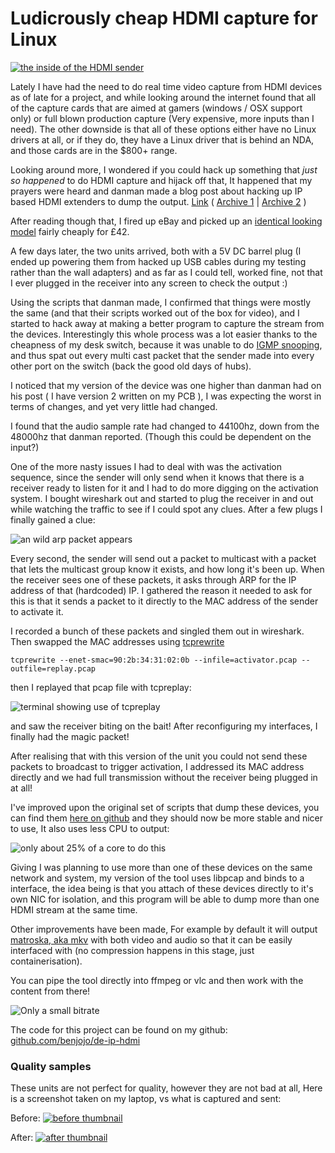 Ludicrously cheap HDMI capture for Linux
===

[![the inside of the HDMI sender](https://blog.benjojo.co.uk/asset/GLj5iyIgvy)](https://blog.benjojo.co.uk/asset/HV1vqrFBOb)

Lately I have had the need to do real time video capture from HDMI devices as of late for a project, and while looking around the internet found that all of the capture cards that are aimed at gamers (windows / OSX support only) or full blown production capture (Very expensive, more inputs than I need). The other downside is that all of these options either have no Linux drivers at all, or if they do, they have a Linux driver that is behind an NDA, and those cards are in the $800+ range.

Looking around more, I wondered if you could hack up something that _just so happened_ to do HDMI capture and hijack off that, It happened that my prayers were heard and danman made a blog post about hacking up IP based HDMI extenders to dump the output. [Link](https://blog.danman.eu/reverse-engineering-lenkeng-hdmi-over-ip-extender/) ( [Archive 1](http://archive.is/ThNO1) | [Archive 2](https://web.archive.org/web/20160626203245/https://blog.danman.eu/reverse-engineering-lenkeng-hdmi-over-ip-extender/) )

After reading though that, I fired up eBay and picked up an [identical looking model](http://archive.is/DUQfS) fairly cheaply for £42.

A few days later, the two units arrived, both with a 5V DC barrel plug (I ended up powering them from hacked up USB cables during my testing rather than the wall adapters) and as far as I could tell, worked fine, not that I ever plugged in the receiver into any screen to check the output :)

Using the scripts that danman made, I confirmed that things were mostly the same (and that their scripts worked out of the box for video), and I started to hack away at making a better program to capture the stream from the devices. Interestingly this whole process was a lot easier thanks to the cheapness of my desk switch, because it was unable to do [IGMP snooping](https://en.wikipedia.org/wiki/IGMP_snooping), and thus spat out every multi cast packet that the sender made into every other port on the switch (back the good old days of hubs).

I noticed that my version of the device was one higher than danman had on his post ( I have version 2 written on my PCB ), I was expecting the worst in terms of changes, and yet very little had changed. 

I found that the audio sample rate had changed to 44100hz, down from the 48000hz that danman reported. (Though this could be dependent on the input?)

One of the more nasty issues I had to deal with was the activation sequence, since the sender will only send when it knows that there is a receiver ready to listen for it and I had to do more digging on the activation system. I bought wireshark out and started to plug the receiver in and out while watching the traffic to see if I could spot any clues. After a few plugs I finally gained a clue:

![an wild arp packet appears](https://blog.benjojo.co.uk/asset/8Bnq0Va0fx)

Every second, the sender will send out a packet to multicast with a packet that lets the multicast group know it exists, and how long it's been up. When the receiver sees one of these packets, it asks through ARP for the IP address of that (hardcoded) IP. I gathered the reason it needed to ask for this is that it sends a packet to it directly to the MAC address of the sender to activate it.

I recorded a bunch of these packets and singled them out in wireshark. Then swapped the MAC addresses using [tcprewrite](http://tcpreplay.synfin.net/wiki/tcprewrite)

`tcprewrite --enet-smac=90:2b:34:31:02:0b --infile=activator.pcap --outfile=replay.pcap`

then I replayed that pcap file with tcpreplay:

![terminal showing use of tcpreplay](https://blog.benjojo.co.uk/asset/WKqrv8L0WW)

and saw the receiver biting on the bait! After reconfiguring my interfaces, I finally had the magic packet!

After realising that with this version of the unit you could not send these packets to broadcast to trigger activation, I addressed its MAC address directly and we had full transmission without the receiver being plugged in at all!

I've improved upon the original set of scripts that dump these devices, you can find them [here on github](https://github.com/benjojo/de-hdmi-ip) and they should now be more stable and nicer to use, It also uses less CPU to output:

![only about 25% of a core to do this](https://blog.benjojo.co.uk/asset/EeEm5eFbDn)

Giving I was planning to use more than one of these devices on the same network and system, my version of the tool uses libpcap and binds to a interface, the idea being is that you attach of these devices directly to it's own NIC for isolation, and this program will be able to dump more than one HDMI stream at the same time.

Other improvements have been made, For example by default it will output [matroska, aka mkv](https://www.matroska.org/) with both video and audio so that it can be easily interfaced with (no compression happens in this stage, just containerisation).

You can pipe the tool directly into ffmpeg or vlc and then work with the content from there!

![Only a small bitrate](https://blog.benjojo.co.uk/asset/cdAOZkOiiu)

The code for this project can be found on my github: [github.com/benjojo/de-ip-hdmi](https://github.com/benjojo/de-ip-hdmi)

### Quality samples

These units are not perfect for quality, however they are not bad at all, Here is a screenshot taken on my laptop, vs what is captured and sent:

Before:
[![before thumbnail](https://blog.benjojo.co.uk/asset/0UidBfYfRK)](https://blog.benjojo.co.uk/asset/3E0aFhkuEK)

After:
[![after thumbnail](https://blog.benjojo.co.uk/asset/NQDuAHOAD8)](https://blog.benjojo.co.uk/asset/5MT8Y8mnlO)
